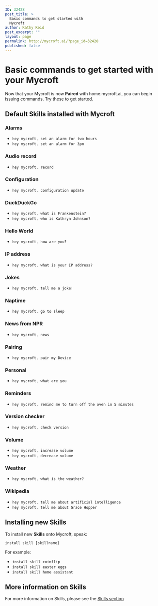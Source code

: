 ```yaml
---
ID: 32428
post_title: >
  Basic commands to get started with
  Mycroft
author: Kathy Reid
post_excerpt: ""
layout: page
permalink: http://mycroft.ai/?page_id=32428
published: false
---
```

# Basic commands to get started with your Mycroft

Now that your Mycroft is now **Paired** with home.mycroft.ai, you can begin issuing commands. Try these to get started.

## Default **Skills** installed with Mycroft

### Alarms

* `hey mycroft, set an alarm for two hours`
* `hey mycroft, set an alarm for 3pm`

### Audio record

* `hey mycroft, record`

### Configuration

* `hey mycroft, configuration update`

### DuckDuckGo

* `hey mycroft, what is Frankenstein?`
* `hey mycroft, who is Kathryn Johnson?`

### Hello World

* `hey mycroft, how are you?`

### IP address

* `hey mycroft, what is your IP address?`

### Jokes

* `hey mycroft, tell me a joke!`

### Naptime

* `hey mycroft, go to sleep`

### News from NPR

* `hey mycroft, news`

### Pairing

* `hey mycroft, pair my Device`

### Personal

* `hey mycroft, what are you`

### Reminders

* `hey mycroft, remind me to turn off the oven in 5 minutes`

### Version checker

* `hey mycroft, check version`

### Volume

* `hey mycroft, increase volume`
* `hey mycroft, decrease volume`

### Weather

* `hey mycroft, what is the weather?`

### Wikipedia

* `hey mycroft, tell me about artificial intelligence`
* `hey mycroft, tell me about Grace Hopper`


## Installing new **Skills**

To install new **Skills** onto Mycroft, speak:

`install skill [skillname]`

For example:

* `install skill coinflip`
* `install skill easter eggs`
* `install skill home assistant`

## More information on Skills

For more information on Skills, please see the [Skills section](../09.mycroft-skills/)